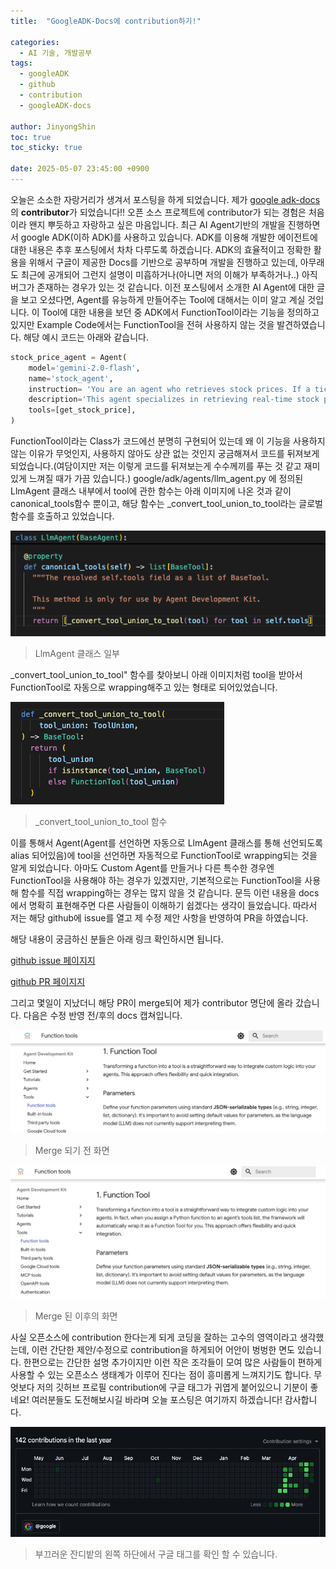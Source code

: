 ```yaml
---
title:  "GoogleADK-Docs에 contribution하기!"

categories:
  - AI 기술, 개발공부
tags:
  - googleADK
  - github
  - contribution
  - googleADK-docs

author: JinyongShin
toc: true
toc_sticky: true
 
date: 2025-05-07 23:45:00 +0900
---
```


오늘은 소소한 자랑거리가 생겨서 포스팅을 하게 되었습니다. 제가 [google adk-docs](https://github.com/google/adk-docs)의 **contributor**가 되었습니다!! 오픈 소스 프로젝트에 contributor가 되는 경험은 처음이라 왠지 뿌듯하고 자랑하고 싶은 마음입니다.
최근 AI Agent기반의 개발을 진행하면서 google ADK(이하 ADK)를 사용하고 있습니다. ADK를 이용해 개발한 에이전트에 대한 내용은 추후 포스팅에서 차차 다루도록 하겠습니다.  ADK의 효율적이고 정확한 활용을 위해서 구글이 제공한 Docs를 기반으로 공부하며 개발을 진행하고 있는데, 아무래도 최근에 공개되어 그런지 설명이 미흡하거나(아니면 저의 이해가 부족하거나..) 아직 버그가 존재하는 경우가 있는 것 같습니다.
이전 포스팅에서 소개한 AI Agent에 대한 글을 보고 오셨다면, Agent를 유능하게 만들어주는 Tool에 대해서는 이미 알고 계실 것입니다. 이 Tool에 대한 내용을 보던 중 ADK에서 FunctionTool이라는 기능을 정의하고 있지만 Example Code에서는 FunctionTool을 전혀 사용하지 않는 것을 발견하였습니다. 해당 예시 코드는 아래와 같습니다.

```python
stock_price_agent = Agent(
    model='gemini-2.0-flash',
    name='stock_agent',
    instruction= 'You are an agent who retrieves stock prices. If a ticker symbol is provided, fetch the current price. If only a company name is given, first perform a Google search to find the correct ticker symbol before retrieving the stock price. If the provided ticker symbol is invalid or data cannot be retrieved, inform the user that the stock price could not be found.',
    description='This agent specializes in retrieving real-time stock prices. Given a stock ticker symbol (e.g., AAPL, GOOG, MSFT) or the stock name, use the tools and reliable data sources to provide the most up-to-date price.',
    tools=[get_stock_price],
)
```

FunctionTool이라는 Class가 코드에선 분명히 구현되어 있는데 왜 이 기능을 사용하지 않는 이유가 무엇인지, 사용하지 않아도 상관 없는 것인지 궁금해져서 코드를 뒤져보게 되었습니다.(여담이지만 저는 이렇게 코드를 뒤져보는게 수수께끼를 푸는 것 같고 재미있게 느껴질 때가 가끔 있습니다.)
google/adk/agents/llm_agent.py 에 정의된 LlmAgent 클래스 내부에서 tool에 관한 함수는 아래 이미지에 나온 것과 같이 canonical_tools함수 뿐이고, 해당 함수는 _convert_tool_union_to_tool라는 글로벌 함수를 호출하고 있었습니다.

![LlmAgent Class](../assets/img/googleADK-contribution/llmagent_class.png)

> LlmAgent 클래스 일부

_convert_tool_union_to_tool" 함수를 찾아보니 아래 이미지처럼 tool을 받아서 FunctionTool로 자동으로 wrapping해주고 있는 형태로 되어있었습니다.

![_convert_tool_union_to_tool function](../assets/img/googleADK-contribution/convert_function.png)

> _convert_tool_union_to_tool 함수

이를 통해서  Agent(Agent를 선언하면 자동으로 LlmAgent 클래스를 통해 선언되도록 alias 되어있음)에 tool을 선언하면 자동적으로 FunctionTool로 wrapping되는 것을 알게 되었습니다. 아마도 Custom Agent를 만들거나 다른 특수한 경우엔 FunctionTool을 사용해야 하는 경우가 있겠지만, 기본적으로는 FunctionTool을 사용해 함수를 직접 wrapping하는 경우는 많지 않을 것 같습니다. 문득 이런 내용을 docs에서 명확히 표현해주면 다른 사람들이 이해하기 쉽겠다는 생각이 들었습니다. 따라서 저는 해당 github에 issue를 열고 제 수정 제안 사항을 반영하여 PR을 하였습니다.

해당 내용이 궁금하신 분들은 아래 링크 확인하시면 됩니다.

[github issue 페이지지](https://github.com/google/adk-docs/issues/210)

[github PR 페이지지](https://github.com/google/adk-docs/pull/212)

그리고 몇일이 지났더니 해당 PR이 merge되어 제가 contributor 명단에 올라 갔습니다. 다음은 수정 반영 전/후의 docs 캡쳐입니다.

![Merge 전 화면](../assets/img/googleADK-contribution/before_merge.png)

> Merge 되기 전 화면

![Merge 후 화면](../assets/img/googleADK-contribution/after_merge.png)

> Merge 된 이후의 화면

사실 오픈소스에 contribution 한다는게 되게 코딩을 잘하는 고수의 영역이라고 생각했는데, 이런 간단한 제안/수정으로 contribution을 하게되어 어안이 벙벙한 면도 있습니다. 한편으로는 간단한 설명 추가이지만 이런 작은 조각들이 모여 많은 사람들이 편하게 사용할 수 있는 오픈소스 생태계가 이루어 진다는 점이 흥미롭게 느껴지기도 합니다. 무엇보다 저의 깃허브 프로필 contribution에 구글 태그가 귀엽게 붙어있으니 기분이 좋네요! 여러분들도 도전해보시길 바라며 오늘 포스팅은 여기까지 하겠습니다! 감사합니다.

![부끄러운 잔디밭](../assets/img/googleADK-contribution/jandi.png)

> 부끄러운 잔디밭의 왼쪽 하단에서 구글 태그를 확인 할 수 있습니다.
